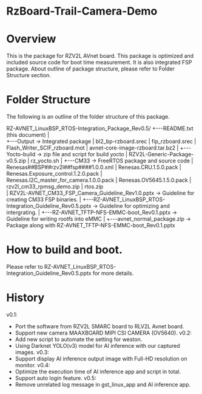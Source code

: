 # RzBoard-Trail-Camera-Demo
# Overview
This is the package for RZV2L AVnet board.
This package is optimized and included source code for boot time measurement. It is also integrated FSP package.
About outline of package structure, please refer to Folder Structure section.

# Folder Structure
The following is an outline of the folder structure of this package.

RZ-AVNET_LinuxBSP_RTOS-Integration_Package_Rev0.5/
	+---README.txt (this document)
	|	
	+---Output -> Integrated package
    	|	bl2_bp-rzboard.srec
    	|	fip_rzboard.srec
    	|	Flash_Writer_SCIF_rzboard.mot
    	|	avnet-core-image-rzboard.tar.bz2
	|
	+---Yocto-build -> zip file and script for build yocto
	|	RZV2L-Generic-Package-v0.5.zip
	|	rz_yocto.sh
	|
	+---CM33 -> FreeRTOS package and source code
	|	Renesas##BSP##rzv2l##fsp####1.0.0.xml
	|	Renesas.CRU.1.5.0.pack
	|	Renesas.Exposure_control.1.2.0.pack
	|	Renesas.I2C_master_for_camera.1.0.0.pack
	|	Renesas.OV5645.1.5.0.pack
	|	rzv2l_cm33_rpmsg_demo.zip
	|	rtos.zip				
	|	RZV2L-AVNET_CM33_FSP_Camera_Guideline_Rev1.0.pptx -> Guideline for creating CM33 FSP binaries.
	|
	+---RZ-AVNET_LinuxBSP_RTOS-Integration_Guideline_Rev0.5.pptx -> Guideline for optimizing and intergrating.
	|
	+---RZ-AVNET_TFTP-NFS-EMMC-boot_Rev0.1.pptx -> Guideline for writing rootfs into eMMC
	|
	+---avnet_normal_package.zip -> Package along with RZ-AVNET_TFTP-NFS-EMMC-boot_Rev0.1.pptx

# How to build and boot.
Please refer to RZ-AVNET_LinuxBSP_RTOS-Integration_Guideline_Rev0.5.pptx for more details.

# History
v0.1:
- Port the software from RZV2L SMARC board to RLV2L Avnet board.
- Support new camera MAAXBOARD MIPI CSI CAMERA (OV5640).
v0.2:
- Add new script to automate the setting for weston.
- Using Darknet YOLO(v3) model for AI inference with our captured images.
v0.3:
- Support display AI inference output image with Full-HD resolution on monitor.
v0.4:
- Optimize the execution time of AI inference app and script in total.
- Support auto login feature.
v0.5:
- Remove unrelated log message in gst_linux_app and AI inference app.
